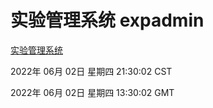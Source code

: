 # 实验管理系统 expadmin
[实验管理系统](http://59.174.26.83:56808/expadmin-782313d2-e1b1-4ea7-932e-3a55e6a1a4d0/)

2022年 06月 02日 星期四 21:30:02 CST

2022年 06月 02日 星期四 13:30:02 GMT

